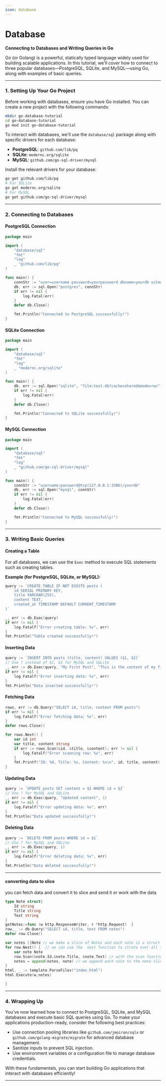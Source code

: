 ```yaml
---
icon: database
---
```


# Database

**Connecting to Databases and Writing Queries in Go**

Go (or Golang) is a powerful, statically typed language widely used for building scalable applications. In this tutorial, we'll cover how to connect to three popular databases—PostgreSQL, SQLite, and MySQL—using Go, along with examples of basic queries.

***

### **1. Setting Up Your Go Project**

Before working with databases, ensure you have Go installed. You can create a new project with the following commands:

```bash
mkdir go-database-tutorial
cd go-database-tutorial
go mod init go-database-tutorial
```

To interact with databases, we'll use the `database/sql` package along with specific drivers for each database:

* **PostgreSQL**: `github.com/lib/pq`
* **SQLite**: `modernc.org/sqlite`
* **MySQL**: `github.com/go-sql-driver/mysql`

Install the relevant drivers for your database:

```bash
go get github.com/lib/pq
# For SQLite
go get modernc.org/sqlite
# For MySQL
go get github.com/go-sql-driver/mysql
```

***

### **2. Connecting to Databases**

#### **PostgreSQL Connection**

```go
package main

import (
	"database/sql"
	"fmt"
	"log"
	_ "github.com/lib/pq"
)

func main() {
	connStr := "user=username password=yourpassword dbname=yourdb sslmode=disable"
	db, err := sql.Open("postgres", connStr)
	if err != nil {
		log.Fatal(err)
	}
	defer db.Close()

	fmt.Println("Connected to PostgreSQL successfully!")
}
```

#### **SQLite Connection**

```go
package main

import (
	"database/sql"
	"fmt"
	"log"
	_ "modernc.org/sqlite"
)

func main() {
	db, err := sql.Open("sqlite", "file:test.db?cache=shared&mode=rwc")
	if err != nil {
		log.Fatal(err)
	}
	defer db.Close()

	fmt.Println("Connected to SQLite successfully!")
}
```

#### **MySQL Connection**

```go
package main

import (
	"database/sql"
	"fmt"
	"log"
	_ "github.com/go-sql-driver/mysql"
)

func main() {
	connStr := "username:password@tcp(127.0.0.1:3306)/yourdb"
	db, err := sql.Open("mysql", connStr)
	if err != nil {
		log.Fatal(err)
	}
	defer db.Close()

	fmt.Println("Connected to MySQL successfully!")
}
```

***

### **3. Writing Basic Queries**

#### **Creating a Table**

For all databases, we can use the `Exec` method to execute SQL statements such as creating tables.

**Example (for PostgreSQL, SQLite, or MySQL):**

```go
query := `CREATE TABLE IF NOT EXISTS posts (
	id SERIAL PRIMARY KEY,
	title VARCHAR(255),
	content TEXT,
	created_at TIMESTAMP DEFAULT CURRENT_TIMESTAMP
)`

_, err := db.Exec(query)
if err != nil {
	log.Fatalf("Error creating table: %v", err)
}
fmt.Println("Table created successfully!")
```

#### **Inserting Data**

```go
query := `INSERT INTO posts (title, content) VALUES ($1, $2)`
// Use ? instead of $1, $2 for MySQL and SQLite
_, err := db.Exec(query, "My First Post", "This is the content of my first post.")
if err != nil {
	log.Fatalf("Error inserting data: %v", err)
}
fmt.Println("Data inserted successfully!")
```

#### **Fetching Data**

```go
rows, err := db.Query("SELECT id, title, content FROM posts")
if err != nil {
	log.Fatalf("Error fetching data: %v", err)
}
defer rows.Close()

for rows.Next() {
	var id int
	var title, content string
	if err := rows.Scan(&id, &title, &content); err != nil {
		log.Fatalf("Error scanning row: %v", err)
	}
	fmt.Printf("ID: %d, Title: %s, Content: %s\n", id, title, content)
}
```

#### **Updating Data**

```go
query := `UPDATE posts SET content = $1 WHERE id = $2`
// Use ? for MySQL and SQLite
_, err := db.Exec(query, "Updated content", 1)
if err != nil {
	log.Fatalf("Error updating data: %v", err)
}
fmt.Println("Data updated successfully!")
```

#### **Deleting Data**

```go
query := `DELETE FROM posts WHERE id = $1`
// Use ? for MySQL and SQLite
_, err := db.Exec(query, 1)
if err != nil {
	log.Fatalf("Error deleting data: %v", err)
}
fmt.Println("Data deleted successfully!")
```

***

#### converting data to slice

you can fetch data and convert it to slice and send it or work with the data

```go
type Note struct{
	Id string
	Title string
	Text string
}
getNotes:=func (w http.ResponseWriter, r *http.Request)  {
row,_ := db.Query("SELECT id, title, text FROM notes")
defer row.Close()

var notes []Note // we make a slice of Notes and each note is a struct 
for row.Next() {  // we can use the  next function to itrate over all the rows inside the qurey 
	var note Note
	row.Scan(&note.Id,&note.Title, &note.Text) // with the scan function we add all the data to each note inside the slice 
	notes = append(notes, note) // we append each note to the note slice 
}
html, _ := template.ParseFiles("index.html")
html.Execute(w,notes)

}
```

***

### **4. Wrapping Up**

You’ve now learned how to connect to PostgreSQL, SQLite, and MySQL databases and execute basic SQL queries using Go. To make your applications production-ready, consider the following best practices:

* Use connection pooling libraries like `github.com/jmoiron/sqlx` or `github.com/golang-migrate/migrate` for advanced database management.
* Sanitize inputs to prevent SQL injection.
* Use environment variables or a configuration file to manage database credentials.

With these fundamentals, you can start building Go applications that interact with databases efficiently!



***
